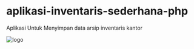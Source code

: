# aplikasi-inventaris-sederhana-php
Aplikasi Untuk Menyimpan data arsip inventaris kantor

![logo](https://i.imgur.com/kt2UtT3.png)
